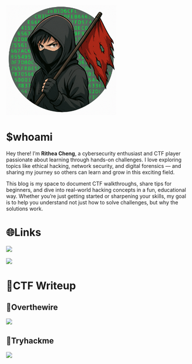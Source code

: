 <img src="avatar.png" alt="Logo" width="300">

# $whoami

Hey there! I’m **Rithea Cheng**, a cybersecurity enthusiast and CTF player passionate about learning through hands-on challenges. I love exploring topics like ethical hacking, network security, and digital forensics — and sharing my journey so others can learn and grow in this exciting field.

This blog is my space to document CTF walkthroughs, share tips for beginners, and dive into real-world hacking concepts in a fun, educational way. Whether you’re just getting started or sharpening your skills, my goal is to help you understand not just how to solve challenges, but why the solutions work.

# 🌐Links

<a
  href="https://github.com/ritheachengkh" target="_blank">
  <img src="https://img.shields.io/badge/Github%20Repo-black" width="150">
</a>

<a
  href="https://ritheacheng.com" target="_blank">
  <img src="https://img.shields.io/badge/Personal%20Website-purple" width="200">
</a>

# 🚩CTF Writeup
## 🎯Overthewire
<a
  href="bandit/">
  <img src="https://img.shields.io/badge/bandit-228B22" width="100">
</a>

## 🎯Tryhackme
<a
  href="PreSecurity/">
  <img src="https://img.shields.io/badge/PreSecurityPath-4169E1" width="200">
</a>
